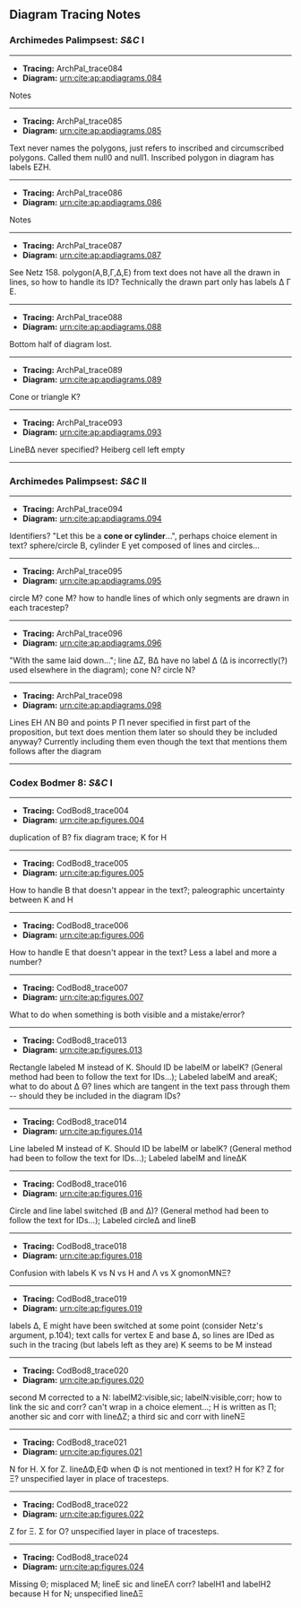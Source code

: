 ## Diagram Tracing Notes

### Archimedes Palimpsest: *S&C* I
---
+ **Tracing:** ArchPal_trace084
+ **Diagram:** [urn:cite:ap:apdiagrams.084](http://beta.hpcc.uh.edu/tomcat/apcite/images?request=GetIIPMooViewer&urn=urn:cite:ap:apimg.150r-153v_Arch58r_Sinar_pseudo_no-veil@0.0877,0.0148,0.6223,0.337)

Notes

---
+ **Tracing:** ArchPal_trace085
+ **Diagram:** [urn:cite:ap:apdiagrams.085](http://beta.hpcc.uh.edu/tomcat/apcite/images?request=GetIIPMooViewer&urn=urn:cite:ap:apimg.150v-153r_Arch58v_Sinar_pseudo_no-veil@0.1377,0.6543,0.3963,0.205)

Text never names the polygons, just refers to inscribed and circumscribed polygons.  Called them null0 and null1.  Inscribed polygon in diagram has labels ΕΖΗ.

---
+ **Tracing:** ArchPal_trace086
+ **Diagram:** [urn:cite:ap:apdiagrams.086](http://beta.hpcc.uh.edu/tomcat/apcite/images?request=GetIIPMooViewer&urn=urn:cite:ap:apimg.cambridge_recto_white_registered@0.3992,0.2688,0.4367,0.18447)

Notes

---
+ **Tracing:** ArchPal_trace087
+ **Diagram:** [urn:cite:ap:apdiagrams.087]()

See Netz 158.  polygon(Α,Β,Γ,Δ,Ε) from text does not have all the drawn in lines, so how to handle its ID?  Technically the drawn part only has labels Δ Γ Ε.

---
+ **Tracing:** ArchPal_trace088
+ **Diagram:** [urn:cite:ap:apdiagrams.088]()

Bottom half of diagram lost.

---
+ **Tracing:** ArchPal_trace089
+ **Diagram:** [urn:cite:ap:apdiagrams.089]()

Cone or triangle Κ?

---
+ **Tracing:** ArchPal_trace093
+ **Diagram:** [urn:cite:ap:apdiagrams.093]()

LineΒΔ never specified? Heiberg cell left empty

---
### Archimedes Palimpsest: *S&C* II
---
+ **Tracing:** ArchPal_trace094
+ **Diagram:** [urn:cite:ap:apdiagrams.094](http://beta.hpcc.uh.edu/tomcat/apcite/images?request=GetIIPMooViewer&urn=urn:cite:ap:apimg.094v-091r_Arch64v_Sinar_pseudo_no-veil@0.4793,0.107,0.3373,0.204)

Identifiers?  "Let this be a **cone or cylinder**...", perhaps choice element in text? sphere/circle Β, cylinder Ε yet composed of lines and circles...

---
+ **Tracing:** ArchPal_trace095
+ **Diagram:** [urn:cite:ap:apdiagrams.095](http://beta.hpcc.uh.edu/tomcat/apcite/images?request=GetIIPMooViewer&urn=urn:cite:ap:apimg.093v-092r_Arch65v_Sinar_pseudo_no-veil@0.104,0.42,0.542,0.1953)

circle Μ? cone Μ?  how to handle lines of which only segments are drawn in each tracestep?

---
+ **Tracing:** ArchPal_trace096
+ **Diagram:** [urn:cite:ap:apdiagrams.096](http://beta.hpcc.uh.edu/tomcat/apcite/images?request=GetIIPMooViewer&urn=urn:cite:ap:apimg.040r-0000_Arch66r_Sinar_pseudo_no-veil@0.093,0.2618,0.3677,0.1395)

"With the same laid down..."; line ΔΖ, ΒΔ have no label Δ (Δ is incorrectly(?) used elsewhere in the diagram); cone Ν? circle Ν?

---
+ **Tracing:** ArchPal_trace098
+ **Diagram:** [urn:cite:ap:apdiagrams.098]()

Lines ΕΗ ΛΝ ΒΘ and points Ρ Π never specified in first part of the proposition, but text does mention them later so should they be included anyway?  Currently including them even though the text that mentions them follows after the diagram

---
### Codex Bodmer 8: *S&C* I
---
+ **Tracing:** CodBod8_trace004
+ **Diagram:** [urn:cite:ap:figures.004]()

duplication of Β? fix diagram trace; Κ for Η

---
+ **Tracing:** CodBod8_trace005
+ **Diagram:** [urn:cite:ap:figures.005]()

How to handle Β that doesn't appear in the text?; paleographic uncertainty between Κ and Η

---
+ **Tracing:** CodBod8_trace006
+ **Diagram:** [urn:cite:ap:figures.006]()

How to handle Ε that doesn't appear in the text?  Less a label and more a number?

--- 
+ **Tracing:** CodBod8_trace007
+ **Diagram:** [urn:cite:ap:figures.007]()

What to do when something is both visible and a mistake/error?

--- 
+ **Tracing:** CodBod8_trace013
+ **Diagram:** [urn:cite:ap:figures.013]()

Rectangle labeled Μ instead of Κ. Should ID be labelΜ or labelΚ? (General method had been to follow the text for IDs...); Labeled labelΜ and areaΚ; what to do about Δ Θ?  lines which are tangent in the text pass through them -- should they be included in the diagram IDs?

--- 
+ **Tracing:** CodBod8_trace014
+ **Diagram:** [urn:cite:ap:figures.014]()

Line labeled Μ instead of Κ. Should ID be labelΜ or labelΚ? (General method had been to follow the text for IDs...); Labeled labelΜ and lineΔΚ

--- 
+ **Tracing:** CodBod8_trace016
+ **Diagram:** [urn:cite:ap:figures.016]()

Circle and line label switched (Β and Δ)? (General method had been to follow the text for IDs...); Labeled circleΔ and lineΒ

--- 
+ **Tracing:** CodBod8_trace018
+ **Diagram:** [urn:cite:ap:figures.018]()

Confusion with labels Κ vs Ν vs Η and Λ vs Χ
gnomonΜΝΞ?

--- 
+ **Tracing:** CodBod8_trace019
+ **Diagram:** [urn:cite:ap:figures.019]()

labels Δ, Ε might have been switched at some point (consider Netz's argument, p.104); text calls for vertex Ε and base Δ, so lines are IDed as such in the tracing (but labels left as they are)
Κ seems to be Μ instead

--- 
+ **Tracing:** CodBod8_trace020
+ **Diagram:** [urn:cite:ap:figures.020]()

second Μ corrected to a Ν: labelΜ2:visible,sic; labelΝ:visible,corr; how to link the sic and corr? can't wrap in a choice element...; Η is written as Π; another sic and corr with lineΔΖ; a third sic and corr with lineΝΞ

--- 
+ **Tracing:** CodBod8_trace021 
+ **Diagram:** [urn:cite:ap:figures.021]()

Ν for Η. Χ for Ζ. lineΔΦ,ΕΦ when Φ is not mentioned in text? Η for Κ? Z for Ξ? unspecified layer in place of tracesteps.

--- 
+ **Tracing:** CodBod8_trace022
+ **Diagram:** [urn:cite:ap:figures.022]()

Ζ for Ξ. Σ for Ο? unspecified layer in place of tracesteps.

--- 
+ **Tracing:** CodBod8_trace024
+ **Diagram:** [urn:cite:ap:figures.024]()

Missing Θ; misplaced Μ; lineΕ sic and lineΕΛ corr? labelΗ1 and labelΗ2 because Η for Ν; unspecified lineΔΞ